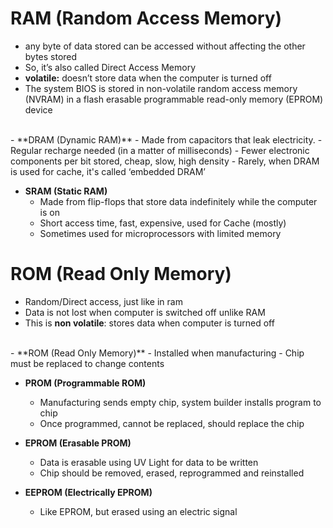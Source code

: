# RAM (Random Access Memory)

- any byte of data stored can be accessed without affecting the other bytes stored
- So, it’s also called Direct Access Memory
- **volatile:** doesn’t store data when the computer is turned off
- The system BIOS is stored in non-volatile random access memory (NVRAM) in a flash erasable programmable read-only memory (EPROM) device
<br>
- **DRAM (Dynamic RAM)**
	- Made from capacitors that leak electricity. 
	- Regular recharge needed (in a matter of milliseconds)
	- Fewer electronic components per bit stored, cheap, slow, high density
	- Rarely, when DRAM is used for cache, it's called ‘embedded DRAM’

- **SRAM (Static RAM)**
	- Made from flip-flops that store data indefinitely while the computer is on
	- Short access time, fast, expensive, used for Cache (mostly)
	- Sometimes used for microprocessors with limited memory


# ROM (Read Only Memory)

- Random/Direct access, just like in ram
- Data is not lost when computer is switched off unlike RAM
- This is **non volatile**: stores data when computer is turned off
<br>
- **ROM (Read Only Memory)**
	- Installed when manufacturing
	- Chip must be replaced to change contents

- **PROM (Programmable ROM)**
	- Manufacturing sends empty chip, system builder installs program to chip
	- Once programmed, cannot be replaced, should replace the chip
	
- **EPROM (Erasable PROM)**
	- Data is erasable using UV Light for data to be written
	- Chip should be removed, erased, reprogrammed and reinstalled	

- **EEPROM (Electrically EPROM)**
	- Like EPROM, but erased using an electric signal









